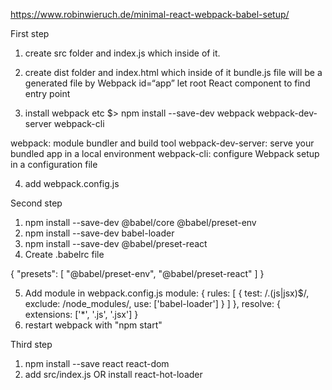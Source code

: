 
https://www.robinwieruch.de/minimal-react-webpack-babel-setup/

First step <webpack>
1. create src folder and index.js which inside of it.

2. create dist folder and index.html which inside of it
	bundle.js file will be a generated file by Webpack 
	id=“app” let root React component to find entry point

3. install webpack etc
	$> npm install --save-dev webpack webpack-dev-server webpack-cli

webpack: module bundler and build tool
webpack-dev-server: serve your bundled app in a local environment
webpack-cli: configure Webpack setup in a configuration file 


4. add webpack.config.js


Second step <babel>
1. npm install --save-dev @babel/core @babel/preset-env
2. npm install --save-dev babel-loader
3. npm install --save-dev @babel/preset-react
4. Create .babelrc file 

{
  "presets": [
    "@babel/preset-env",
    "@babel/preset-react"
  ]
}

5. Add module in webpack.config.js
module: {
    rules: [
      {
        test: /\.(js|jsx)$/,
        exclude: /node_modules/,
        use: ['babel-loader']
      }
    ]
  },
  resolve: {
    extensions: ['*', '.js', '.jsx']
  }
6. restart webpack with "npm start"

Third step <react>
1. npm install --save react react-dom
2. add src/index.js
OR
install react-hot-loader
